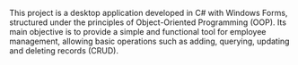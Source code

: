 This project is a desktop application developed in C# with Windows Forms, structured under the principles of Object-Oriented Programming (OOP). 
Its main objective is to provide a simple and functional tool for employee management, allowing basic operations such as adding, querying, updating and deleting records (CRUD).
